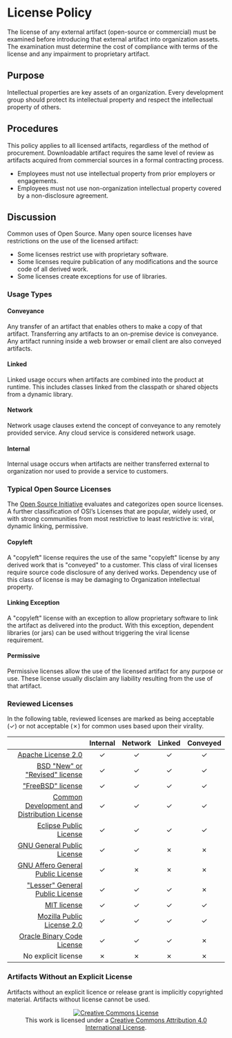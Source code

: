 # License Policy
The license of any external artifact (open-source or commercial) must be examined before introducing
that external artifact into organization assets.  The examination must determine the cost of compliance
with terms of the license and any impairment to proprietary artifact.

## Purpose
Intellectual properties are key assets of an organization.  Every development group should protect
its intellectual property and respect the intellectual property of others.

## Procedures
This policy applies to all licensed artifacts, regardless of the method of procurement.  Downloadable
artifact requires the same level of review as artifacts acquired from commercial sources in a formal
contracting process.

- Employees must not use intellectual property from prior employers or engagements.
- Employees must not use non-organization intellectual property covered by a non-disclosure agreement.

## Discussion
Common uses of Open Source.  Many open source licenses have restrictions on the use of the licensed
artifact:
                          
- Some licenses restrict use with proprietary software. 
- Some licenses require publication of any modifications and the source code of all derived work.
- Some licenses create exceptions for use of libraries.

### Usage Types

#### Conveyance
Any transfer of an artifact that enables others to make a copy of that artifact.  Transferring any
artifacts to an on-premise device is conveyance.  Any artifact running inside a web browser or email
client are also conveyed artifacts.

#### Linked
Linked usage occurs when artifacts are combined into the product at runtime.  This includes classes
linked from the classpath or shared objects from a dynamic library.

#### Network
Network usage clauses extend the concept of conveyance to any remotely provided service.  Any cloud
service is considered network usage.

#### Internal
Internal usage occurs when artifacts are neither transferred external to organization nor used to
provide a service to customers.

### Typical Open Source Licenses
The [Open Source Initiative](https://opensource.org/licenses) evaluates and categorizes open source licenses.  A further classification
of OSI’s Licenses that are popular, widely used, or with strong communities from most restrictive to
least restrictive is: viral, dynamic linking, permissive.

#### Copyleft
A "copyleft" license requires the use of the same "copyleft" license by any derived work that is
"conveyed" to a customer. This class of viral licenses require source code disclosure of any derived
works. Dependency use of this class of license is may be damaging to Organization intellectual property.

#### Linking Exception
A "copyleft" license with an exception to allow proprietary software to link the artifact as
delivered into the product.  With this exception, dependent libraries (or jars) can be used without
triggering the viral license requirement.

#### Permissive
Permissive licenses allow the use of the licensed artifact for any purpose or use.  These license
usually disclaim any liability resulting from the use of that artifact.

### Reviewed Licenses
In the following table, reviewed licenses are marked as being acceptable (✓) or not acceptable (✗) 
for common uses based upon their virality.

| | Internal | Network | Linked | Conveyed |                     
| ---: | :---: | :---: | :---: | :---: |
| [Apache License 2.0](http://www.apache.org/licenses/LICENSE-2.0) | ✓ | ✓ | ✓ | ✓ |
| [BSD "New" or "Revised" license](https://en.wikipedia.org/wiki/BSD_licenses#3-clause_license_\("BSD_License_2.0",_"Revised_BSD_License",_"New_BSD_License",_or_"Modified_BSD_License"\)) | ✓ | ✓ | ✓ | ✓ |
| ["FreeBSD" license](https://en.wikipedia.org/wiki/BSD_licenses#2-clause_license_\("Simplified_BSD_License"_or_"FreeBSD_License"\)) | ✓ | ✓ | ✓ | ✓ |
| [Common Development and Distribution License](https://en.wikipedia.org/wiki/Common_Development_and_Distribution_License) | ✓ | ✓ | ✓ | ✓ |
| [Eclipse Public License](https://www.eclipse.org/legal/epl-v10.html) | ✓ | ✓ | ✓ | ✓ |
| [GNU General Public License](https://www.gnu.org/licenses/gpl-3.0.en.html) | ✓ | ✓ | ✗ | ✗ |
| [GNU Affero General Public License](https://www.gnu.org/licenses/agpl-3.0.en.html) | ✓ | ✗ | ✗ | ✗ |
| ["Lesser" General Public License](https://www.gnu.org/licenses/lgpl-3.0.en.html) | ✓ | ✓ | ✓ | ✗ |
| [MIT license](https://en.wikipedia.org/wiki/MIT_License) | ✓ | ✓ | ✓ | ✓ |
| [Mozilla Public License 2.0](https://www.mozilla.org/en-US/MPL/2.0/) | ✓ | ✓ | ✓ | ✓ |
| [Oracle Binary Code License](http://www.oracle.com/technetwork/java/javase/terms/license/index.html) | ✓ | ✓ | ✓ | ✗ |
| No explicit license | ✗ | ✗ | ✗ | ✗ |

### Artifacts Without an Explicit License
Artifacts without an explicit licence or release grant is implicitly copyrighted material.  Artifacts without license cannot be used.

<p align="center">
  <a rel="license" href="http://creativecommons.org/licenses/by/4.0/"><img alt="Creative Commons License" style="border-width:0" src="https://i.creativecommons.org/l/by/4.0/88x31.png"/></a>
  <br />
  This work is licensed under a <a rel="license" href="http://creativecommons.org/licenses/by/4.0/">Creative Commons Attribution 4.0 International License</a>.
</p>
